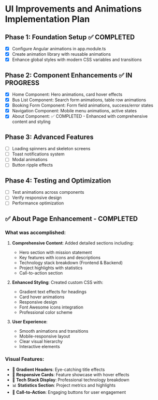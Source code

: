 # UI Improvements and Animations Implementation Plan

## Phase 1: Foundation Setup ✅ COMPLETED
- [x] Configure Angular animations in app.module.ts
- [x] Create animation library with reusable animations
- [x] Enhance global styles with modern CSS variables and transitions

## Phase 2: Component Enhancements ✅ IN PROGRESS
- [x] Home Component: Hero animations, card hover effects
- [x] Bus List Component: Search form animations, table row animations
- [x] Booking Form Component: Form field animations, success/error states
- [x] Navigation Component: Mobile menu animations, active states
- [x] About Component: ✅ COMPLETED - Enhanced with comprehensive content and styling

## Phase 3: Advanced Features
- [ ] Loading spinners and skeleton screens
- [ ] Toast notifications system
- [ ] Modal animations
- [ ] Button ripple effects

## Phase 4: Testing and Optimization
- [ ] Test animations across components
- [ ] Verify responsive design
- [ ] Performance optimization

## ✅ About Page Enhancement - COMPLETED

### What was accomplished:
1. **Comprehensive Content**: Added detailed sections including:
   - Hero section with mission statement
   - Key features with icons and descriptions
   - Technology stack breakdown (Frontend & Backend)
   - Project highlights with statistics
   - Call-to-action section

2. **Enhanced Styling**: Created custom CSS with:
   - Gradient text effects for headings
   - Card hover animations
   - Responsive design
   - Font Awesome icons integration
   - Professional color scheme

3. **User Experience**:
   - Smooth animations and transitions
   - Mobile-responsive layout
   - Clear visual hierarchy
   - Interactive elements

### Visual Features:
- 🎨 **Gradient Headers**: Eye-catching title effects
- 📱 **Responsive Cards**: Feature showcase with hover effects
- 🔧 **Tech Stack Display**: Professional technology breakdown
- 📊 **Statistics Section**: Project metrics and highlights
- 🚀 **Call-to-Action**: Engaging buttons for user engagement
